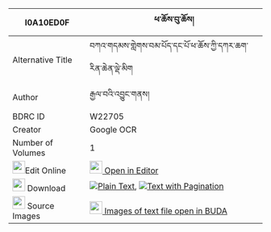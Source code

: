|I0A10ED0F|ཕ་ཆོས་བུ་ཆོས། 
| --- | --- 
|Alternative Title |བཀའ་གདམས་གླེགས་བམ་པོད་དང་པོ་ཕ་ཆོས་ཀྱི་དཀར་ཆག་རིན་ཆེན་ལྡེ་མིག
|Author| རྒྱལ་བའི་འབྱུང་གནས།
|BDRC ID | W22705
|Creator | Google OCR
|Number of Volumes| 1
|<img width="25" src="https://img.icons8.com/color/25/000000/edit-property.png">Edit Online| [<img width="25" src="https://avatars.githubusercontent.com/u/45091458?s=200&v=4"> Open in Editor](http://editor.openpecha.org/I0A10ED0F)
|<img width="25" src="https://img.icons8.com/fluent/48/000000/download-2.png"/>  Download | [![](https://img.icons8.com/color/20/000000/txt.png)Plain Text](https://github.com/Openpecha/I0A10ED0F/releases/download/v2/pacho_bucho_plain_I0A10ED0F.zip), [![](https://img.icons8.com/color/20/000000/txt.png)Text with Pagination](https://github.com/Openpecha/I0A10ED0F/releases/download/v2/pacho_bucho_pages_I0A10ED0F.zip)
|<img width="25" src="https://img.icons8.com/plasticine/100/000000/pictures-folder.png"/>  Source Images | [<img width="25" src="https://library.bdrc.io/icons/BUDA-small.svg"> Images of text file open in BUDA](https://library.bdrc.io/show/bdr:W22705)